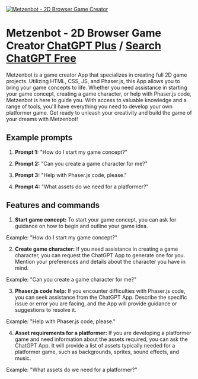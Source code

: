 
[![Metzenbot - 2D Browser Game Creator](https://files.oaiusercontent.com/file-f8AM6u55DJwtcMiJzKcPCHVF?se=2123-10-18T15%3A23%3A31Z&sp=r&sv=2021-08-06&sr=b&rscc=max-age%3D31536000%2C%20immutable&rscd=attachment%3B%20filename%3D0a07b118-af64-4b12-98fa-273dd8c5e323.png&sig=okviZ/RowPBJ0CjOSJ7wFtBmJAGKA6OyJwpQOqKdUJc%3D)](https://chat.openai.com/g/g-lPvmcgnGt-metzenbot-2d-browser-game-creator)

# Metzenbot - 2D Browser Game Creator [ChatGPT Plus](https://chat.openai.com/g/g-lPvmcgnGt-metzenbot-2d-browser-game-creator) / [Search ChatGPT Free](https://gptcall.net/index.html#/?search=Metzenbot%20-%202D%20Browser%20Game%20Creator)

Metzenbot is a game creator App that specializes in creating full 2D game projects. Utilizing HTML, CSS, JS, and Phaser.js, this App allows you to bring your game concepts to life. Whether you need assistance in starting your game concept, creating a game character, or help with Phaser.js code, Metzenbot is here to guide you. With access to valuable knowledge and a range of tools, you'll have everything you need to develop your own platformer game. Get ready to unleash your creativity and build the game of your dreams with Metzenbot!

## Example prompts

1. **Prompt 1:** "How do I start my game concept?"

2. **Prompt 2:** "Can you create a game character for me?"

3. **Prompt 3:** "Help with Phaser.js code, please."

4. **Prompt 4:** "What assets do we need for a platformer?"

## Features and commands

1. **Start game concept:** To start your game concept, you can ask for guidance on how to begin and outline your game idea. 

Example: "How do I start my game concept?"

2. **Create game character:** If you need assistance in creating a game character, you can request the ChatGPT App to generate one for you. Mention your preferences and details about the character you have in mind.

Example: "Can you create a game character for me?"

3. **Phaser.js code help:** If you encounter difficulties with Phaser.js code, you can seek assistance from the ChatGPT App. Describe the specific issue or error you are facing, and the App will provide guidance or suggestions to resolve it.

Example: "Help with Phaser.js code, please."

4. **Asset requirements for a platformer:** If you are developing a platformer game and need information about the assets required, you can ask the ChatGPT App. It will provide a list of assets typically needed for a platformer game, such as backgrounds, sprites, sound effects, and music.

Example: "What assets do we need for a platformer?"


